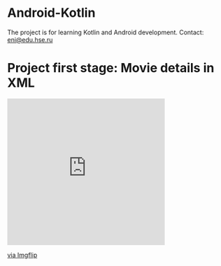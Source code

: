# Android-Kotlin
The project is for learning Kotlin and Android development.
Contact: eni@edu.hse.ru
# Project first stage: Movie details in XML  
<div style="width:360px;max-width:100%;"><div style="height:0;padding-bottom:93.06%;position:relative;"><iframe width="360" height="335" style="position:absolute;top:0;left:0;width:100%;height:100%;" frameBorder="0" src="https://imgflip.com/embed/4t738o"></iframe></div><p><a href="https://imgflip.com/gif/4t738o">via Imgflip</a></p></div>
